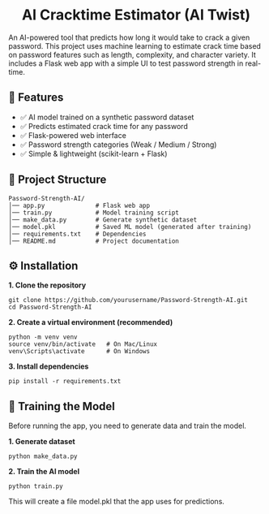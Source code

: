 <h1 align="center">AI Cracktime Estimator (AI Twist)</h1>

An AI-powered tool that predicts how long it would take to crack a given password.
This project uses machine learning to estimate crack time based on password features such as length, complexity, and character variety.
It includes a Flask web app with a simple UI to test password strength in real-time.



## 🚀 Features

 - ✅ AI model trained on a synthetic password dataset
 - ✅ Predicts estimated crack time for any password
 - ✅ Flask-powered web interface
 - ✅ Password strength categories (Weak / Medium / Strong)
 - ✅ Simple & lightweight (scikit-learn + Flask)

## 📂 Project Structure
    Password-Strength-AI/
    │── app.py              # Flask web app
    │── train.py            # Model training script
    │── make_data.py        # Generate synthetic dataset
    │── model.pkl           # Saved ML model (generated after training)
    │── requirements.txt    # Dependencies
    │── README.md           # Project documentation


## ⚙️ Installation

**1. Clone the repository**
```
git clone https://github.com/yourusername/Password-Strength-AI.git
cd Password-Strength-AI
```

**2. Create a virtual environment (recommended)**
```
python -m venv venv
source venv/bin/activate   # On Mac/Linux
venv\Scripts\activate      # On Windows
```

**3. Install dependencies**
```
pip install -r requirements.txt
```

## 🧠 Training the Model

Before running the app, you need to generate data and train the model.

**1. Generate dataset**
```
python make_data.py
```

**2. Train the AI model**
```
python train.py
```

This will create a file model.pkl that the app uses for predictions.

